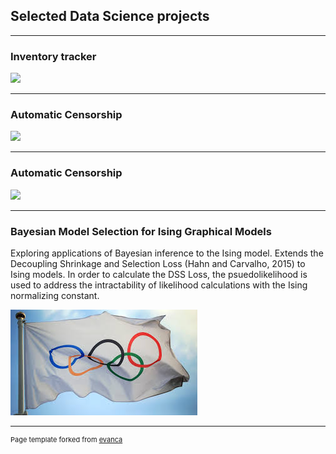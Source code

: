 ## Selected Data Science projects

---

### Inventory tracker



<!-- [](/pdf/sample_presentation.pdf) -->
<img src="images/dummy_thumbnail.jpg?raw=true"/>

---

### Automatic Censorship



<!-- [](http://example.com/) -->
<img src="images/dummy_thumbnail.jpg?raw=true"/>

---

### Automatic Censorship

<!-- [](http://example.com/) -->
<img src="images/dummy_thumbnail.jpg?raw=true"/>

---

### Bayesian Model Selection for Ising Graphical Models

Exploring applications of Bayesian inference to the Ising model. Extends the Decoupling Shrinkage and Selection Loss (Hahn and Carvalho, 2015) to Ising models. In order to calculate the DSS Loss, the psuedolikelihood is used to address the intractability of likelihood calculations with the Ising normalizing constant.

<img src="images/olympic_pic.jpeg?raw=true"/>

---

<p style="font-size:11px">Page template forked from <a href="https://github.com/evanca/quick-portfolio">evanca</a></p>
<!-- Remove above link if you don't want to attibute -->
